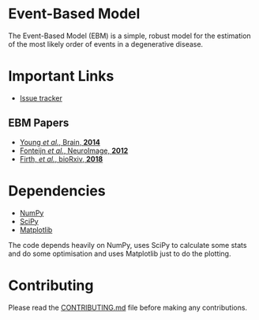 Event-Based Model
=================

The Event-Based Model (EBM) is a simple, robust model for the estimation of the most likely order of events in a degenerative disease.



Important Links
===============

- [Issue tracker](https://github.com/ucl-mig/Python-EBM/issues)

EBM Papers
----------
- [Young *et al.*, Brain, **2014**](http://brain.oxfordjournals.org/cgi/pmidlookup?view=long&pmid=25012224)
- [Fonteijn *et al.*, NeuroImage, **2012**](http://www.sciencedirect.com/science/article/pii/S1053811912000791)
- [Firth, *et al.*, bioRxiv, **2018**](https://doi.org/10.1101/297978)


Dependencies
============
- [NumPy](https://github.com/numpy/numpy)
- [SciPy](https://github.com/scipy/scipy)
- [Matplotlib](https://github.com/matplotlib/matplotlib)

The code depends heavily on NumPy, uses SciPy to calculate some stats and do some optimisation and uses Matplotlib just to do the plotting.

Contributing
============
Please read the [CONTRIBUTING.md](https://github.com/ucl-pond/kde_ebm/blob/master/CONTRIBUTING.md) file before making any contributions.
